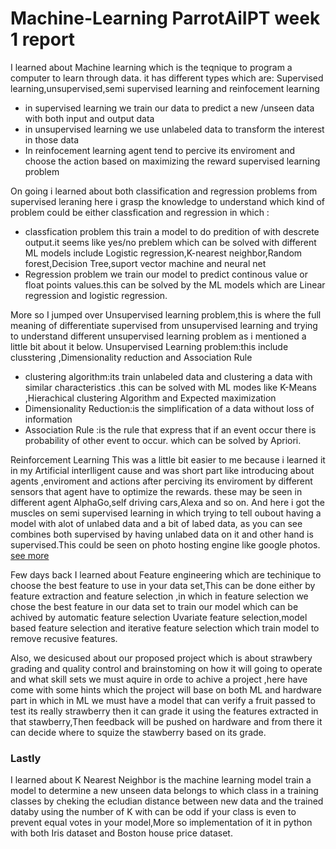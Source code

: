 # Machine-Learning ParrotAiIPT week 1 report
I learned about Machine learning which is the teqnique to program a computer to learn through data.
it has different types which are:
   Supervised learning,unsupervised,semi supervised learning and reinfocement learning
* in supervised learning we train our data to predict a new /unseen data with both input and output data
* in unsupervised learning we use unlabeled data to transform the interest in those data
* In reinfocement learning agent tend to percive its enviroment and choose the action based on maximizing the reward
  supervised learning problem
  
On going i learned about  both classification and regression problems from supervised leraning here i grasp the knowledge to understand which kind of problem could be either classfication and regression in which :
* classfication problem this train a model to do predition of with descrete output.it seems like yes/no preblem which can be solved with different ML models include Logistic regression,K-nearest neighbor,Random forest,Decision Tree,suport vector machine and neural net
* Regression problem we train our model to predict continous value or float points values.this can be solved by the ML models which are Linear regression and logistic regression.
 
More so I jumped over Unsupervised learning problem,this is where the full meaning of differentiate supervised from unsupervised learning and trying to understand different unsupervised learning problem as i mentioned a little bit about it below. Unsupervised Learning problem:this include clusstering ,Dimensionality reduction and Association Rule
* clustering algorithm:its train unlabeled data and clustering a data with similar characteristics .this can be solved with ML modes like K-Means ,Hierachical clustering Algorithm and Expected maximization
* Dimensionality Reduction:is the simplification of a data without loss of information 
* Association Rule :is the rule that express that if an event occur there is probability of other 
   event to occur. which can be solved by Apriori.
   
Reinforcement Learning This was a little bit easier to me because i learned it in my Artificial interlligent cause  and was short part like introducing about agents ,enviroment and actions after perciving its enviroment by different sensors that agent have to optimize the rewards. these may be seen in different agent AlphaGo,self driving cars,Alexa and so on. And here i got the muscles on semi supervised learning in which trying to tell oubout having a model with alot of unlabed data and a bit of labed data, as you can see combines both supervised by having unlabed data on it and other hand is supervised.This could be seen on photo hosting engine like google photos. [see more](https://github.com/mtandu-org/Machine-Learning-/edit/master/introduction%20to%20ML.md)

Few days back I learned about Feature engineering which are techinique to choose the best feature to use in your data set,This can be done either by feature extraction and feature selection ,in which in feature selection we chose the best feature in our data set to train our model which can be achived by automatic feature selection Uvariate feature selection,model based feature selection and iterative feature selection which train model to remove recusive features.

Also, we desicused about our proposed project which is about strawbery grading and quality control and brainstoming on how it will going to operate and what skill sets we must aquire in orde to achive a project ,here have come with some hints which the project will base on both ML and hardware part in which in ML we must have a model that can verify a fruit passed to test its really strawberry then it can grade it using the features extracted in that stawberry,Then feedback will be pushed on hardware and from there it can decide where to squize the stawberry based on its grade.

 ### Lastly
 I learned about K Nearest Neighbor is the machine learning model train a model to determine a new unseen data belongs to which class in a training classes by cheking the ecludian distance between new data and the trained databy using the number of K with can be odd if your class is even to prevent equal votes in your model,More so implementation of it in python with both Iris dataset and Boston house price dataset.



